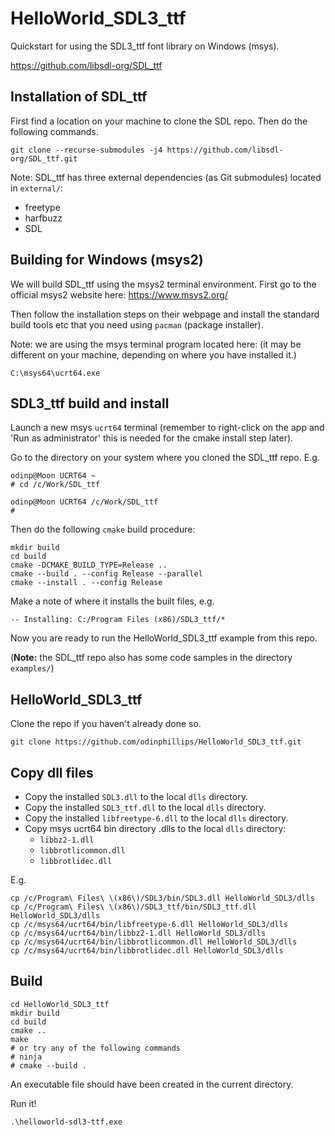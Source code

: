 # HelloWorld_SDL3_ttf

Quickstart for using the SDL3_ttf font library on Windows (msys).

https://github.com/libsdl-org/SDL_ttf

## Installation of SDL_ttf

First find a location on your machine to clone the SDL repo. Then do the following commands.

```
git clone --recurse-submodules -j4 https://github.com/libsdl-org/SDL_ttf.git
```

Note: SDL_ttf has three external dependencies (as Git submodules) located in `external/`:
- freetype
- harfbuzz
- SDL

## Building for Windows (msys2)

We will build SDL_ttf using the msys2 terminal environment. First go to the official msys2 website here: https://www.msys2.org/

Then follow the installation steps on their webpage and install the standard build tools etc that you need using `pacman` (package installer).

Note: we are using the msys terminal program located here: (it may be different on your machine, depending on where you have installed it.)
```
C:\msys64\ucrt64.exe
```
## SDL3_ttf build and install

Launch a new msys `ucrt64` terminal (remember to right-click on the app and 'Run as administrator' this is needed for the cmake install step later).

Go to the directory on your system where you cloned the SDL_ttf repo. E.g.

```
odinp@Moon UCRT64 ~
# cd /c/Work/SDL_ttf

odinp@Moon UCRT64 /c/Work/SDL_ttf
#
```
Then do the following `cmake` build procedure:
```
mkdir build
cd build
cmake -DCMAKE_BUILD_TYPE=Release ..
cmake --build . --config Release --parallel
cmake --install . --config Release
```
Make a note of where it installs the built files, e.g.
```
-- Installing: C:/Program Files (x86)/SDL3_ttf/*
```
Now you are ready to run the HelloWorld_SDL3_ttf example from this repo.

(**Note:** the SDL_ttf repo also has some code samples in the directory `examples/`)

## HelloWorld_SDL3_ttf

Clone the repo if you haven't already done so.

```
git clone https://github.com/odinphillips/HelloWorld_SDL3_ttf.git
```

## Copy dll files
- Copy the installed `SDL3.dll` to the local `dlls` directory.
- Copy the installed `SDL3_ttf.dll` to the local `dlls` directory.
- Copy the installed `libfreetype-6.dll` to the local `dlls` directory.
- Copy msys ucrt64 bin directory .dlls to the local `dlls` directory:
  - `libbz2-1.dll`
  - `libbrotlicommon.dll`
  - `libbrotlidec.dll`

E.g.

```
cp /c/Program\ Files\ \(x86\)/SDL3/bin/SDL3.dll HelloWorld_SDL3/dlls
cp /c/Program\ Files\ \(x86\)/SDL3_ttf/bin/SDL3_ttf.dll HelloWorld_SDL3/dlls
cp /c/msys64/ucrt64/bin/libfreetype-6.dll HelloWorld_SDL3/dlls
cp /c/msys64/ucrt64/bin/libbz2-1.dll HelloWorld_SDL3/dlls
cp /c/msys64/ucrt64/bin/libbrotlicommon.dll HelloWorld_SDL3/dlls
cp /c/msys64/ucrt64/bin/libbrotlidec.dll HelloWorld_SDL3/dlls
```

## Build

```
cd HelloWorld_SDL3_ttf
mkdir build
cd build
cmake ..
make
# or try any of the following commands
# ninja
# cmake --build .
```

An executable file should have been created in the current directory.

Run it!
```
.\helloworld-sdl3-ttf.exe
```
